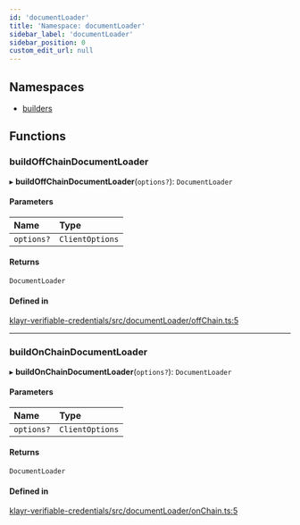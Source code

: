 ```yaml
---
id: 'documentLoader'
title: 'Namespace: documentLoader'
sidebar_label: 'documentLoader'
sidebar_position: 0
custom_edit_url: null
---
```


## Namespaces

- [builders](documentLoader.builders.md)

## Functions

### buildOffChainDocumentLoader

▸ **buildOffChainDocumentLoader**(`options?`): `DocumentLoader`

#### Parameters

| Name       | Type            |
| :--------- | :-------------- |
| `options?` | `ClientOptions` |

#### Returns

`DocumentLoader`

#### Defined in

[klayr-verifiable-credentials/src/documentLoader/offChain.ts:5](https://github.com/aldhosutra/klayr-did/blob/8db4b95/packages/klayr-verifiable-credentials/src/documentLoader/offChain.ts#L5)

---

### buildOnChainDocumentLoader

▸ **buildOnChainDocumentLoader**(`options?`): `DocumentLoader`

#### Parameters

| Name       | Type            |
| :--------- | :-------------- |
| `options?` | `ClientOptions` |

#### Returns

`DocumentLoader`

#### Defined in

[klayr-verifiable-credentials/src/documentLoader/onChain.ts:5](https://github.com/aldhosutra/klayr-did/blob/8db4b95/packages/klayr-verifiable-credentials/src/documentLoader/onChain.ts#L5)
